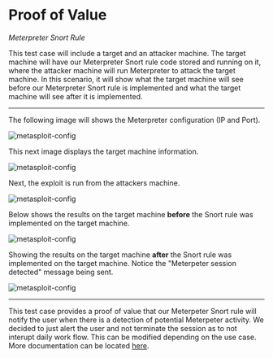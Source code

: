 # Proof of Value
*Meterpreter Snort Rule*

This test case will include a target and an attacker machine. The target machine will have our Meterpreter Snort rule code stored and running on it, where the attacker machine will run Meterpreter to attack the target machine. In this scenario, it will show what the target machine will see before our Meterpreter Snort rule is implemented and what the target machine will see after it is implemented.

---

The following image will shows the Meterpreter configuration (IP and Port).

![metasploit-config](images/Metasploit-config.png)

This next image displays the target machine information.

![metasploit-config](images/target-machine-info.png)

Next, the exploit is run from the attackers machine.

![metasploit-config](images/running-exploit.png)

Below shows the results on the target machine **before** the Snort rule was implemented on the target machine.

![metasploit-config](images/pre-metasploit-rule.png)

Showing the results on the target machine **after** the Snort rule was implemented on the target machine. Notice the "Meterpeter session detected" message being sent.

![metasploit-config](images/post-metasploit-rule.png)

---

This test case provides a proof of value that our Meterpeter Snort rule will notify the user when there is a detection of potential Meterpeter activity. We decided to just alert the user and not terminate the session as to not interupt daily work flow. This can be modified depending on the use case. More documentation can be located [here](Documentation.md).
